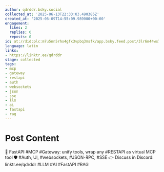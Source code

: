 ```yaml
---
author: qdrddr.bsky.social
collected_at: '2025-06-13T22:33:03.490385Z'
created_at: '2025-06-09T14:55:09.989000+00:00'
engagement:
  likes: 2
  replies: 0
  reposts: 0
id: at://did:plc:m7u5nn5rhx4gfx3vpbq3msfk/app.bsky.feed.post/3lr6n44ws722m
language: latin
links:
- https://linktr.ee/qdrddr
stage: collected
tags:
- mcp
- gateway
- restapi
- auth
- websockets
- json
- sse
- llm
- ai
- fastapi
- rag
---
```


# Post Content

🔌 FastAPI #MCP #Gateway: unify tools, wrap any #RESTAPI as virtual MCP tool
🛡️ #Auth, UI, #websockets, #JSON-RPC, #SSE
👉 Discuss in Discord: linktr.ee/qdrddr
#LLM #AI #FastAPI #RAG